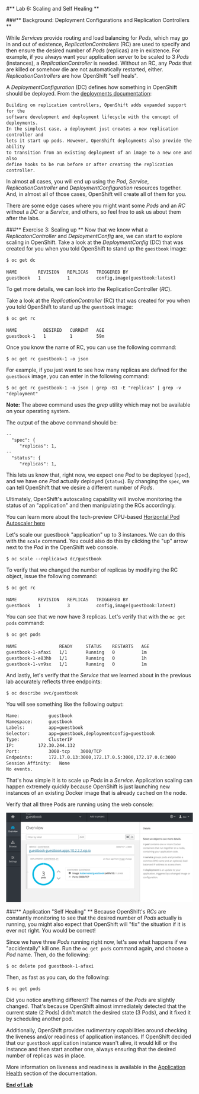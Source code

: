 #** Lab 6: Scaling and Self Healing **

###** Background: Deployment Configurations and Replication Controllers **

While *Services* provide routing and load balancing for *Pods*, which may go in and
out of existence, *ReplicationControllers* (RC) are used to specify and then
ensure the desired number of *Pods* (replicas) are in existence. For example, if
you always want your application server to be scaled to 3 *Pods* (instances), a
*ReplicationController* is needed. Without an RC, any *Pods* that are killed or
somehow die are not automatically restarted, either. *ReplicationControllers* are
how OpenShift "self heals".

A *DeploymentConfiguration* (DC) defines how something in OpenShift should be
deployed. From the [deployments
documentation](https://docs.openshift.org/latest/architecture/core_concepts/deployments.html#deployments-and-deployment-configurations):

    Building on replication controllers, OpenShift adds expanded support for the
    software development and deployment lifecycle with the concept of deployments.
    In the simplest case, a deployment just creates a new replication controller and
    lets it start up pods. However, OpenShift deployments also provide the ability
    to transition from an existing deployment of an image to a new one and also
    define hooks to be run before or after creating the replication controller.

In almost all cases, you will end up using the *Pod*, *Service*,
*ReplicationController* and *DeploymentConfiguration* resources together. And, in
almost all of those cases, OpenShift will create all of them for you.

There are some edge cases where you might want some *Pods* and an *RC* without a *DC*
or a *Service*, and others, so feel free to ask us about them after the labs.

###** Exercise 3: Scaling up **
Now that we know what a *ReplicatonController* and *DeploymentConfig* are, we can
start to explore scaling in OpenShift. Take a look at the
*DeploymentConfig* (DC) that was created for you when you told OpenShift to
stand up the `guestbook` image:

````
$ oc get dc

NAME        REVISION   REPLICAS   TRIGGERED BY
guestbook   1          1          config,image(guestbook:latest)
````

To get more details, we can look into the ReplicationController (*RC*).

Take a look at the *ReplicationController* (RC) that was created for you when you told OpenShift to
stand up the `guestbook` image:

````
$ oc get rc

NAME          DESIRED   CURRENT   AGE
guestbook-1   1         1         59m
````

Once you know the name of RC, you can use the following command:

````
$ oc get rc guestbook-1 -o json
````

For example, if you just want to see how many replicas are defined for the
`guestbook` image, you can enter in the following command:

````
$ oc get rc guestbook-1 -o json | grep -B1 -E "replicas" | grep -v "deployment"
````

**Note:** The above command uses the *grep* utility which may not be available on your operating system.  

The output of the above command should be:

````
--
  "spec": {
     "replicas": 1,
--
  "status": {
     "replicas": 1,
````

This lets us know that, right now, we expect one *Pod* to be deployed (`spec`), and we have
one *Pod* actually deployed (`status`). By changing the `spec`, we can tell OpenShift
that we desire a different number of *Pods*.

Ultimately, OpenShift's autoscaling capability will involve monitoring the
status of an "application" and then manipulating the RCs accordingly.

You can learn more about the tech-preview CPU-based [Horizontal Pod Autoscaler
here](https://docs.openshift.org/latest/dev_guide/pod_autoscaling.html)

Let's scale our guestbook "application" up to 3 instances. We can do this with
the `scale` command. You could also do this by clicking the "up" arrow next to
the *Pod* in the OpenShift web console.

````
$ oc scale --replicas=3 dc/guestbook
````

To verify that we changed the number of replicas by modifying the RC object,
issue the following command:

````
$ oc get rc

NAME        REVISION   REPLICAS   TRIGGERED BY
guestbook   1          3          config,image(guestbook:latest)
````

You can see that we now have 3 replicas.  Let's verify that with the `oc get pods` command:

````
$ oc get pods

NAME                READY     STATUS    RESTARTS   AGE
guestbook-1-afaxi   1/1       Running   0          1m
guestbook-1-e83hb   1/1       Running   0          1h
guestbook-1-vn9sx   1/1       Running   0          1m
````

And lastly, let's verify that the *Service* that we learned about in the previous lab accurately reflects three endpoints:

````
$ oc describe svc/guestbook
````

You will see something like the following output:

````
Name:			guestbook
Namespace:		guestbook
Labels:			app=guestbook
Selector:		app=guestbook,deploymentconfig=guestbook
Type:			ClusterIP
IP:			172.30.244.132
Port:			3000-tcp	3000/TCP
Endpoints:		172.17.0.13:3000,172.17.0.5:3000,172.17.0.6:3000
Session Affinity:	None
No events.
````

That's how simple it is to scale up *Pods* in a *Service*. Application scaling can
happen extremely quickly because OpenShift is just launching new instances of an
existing Docker image that is already cached on the node.

Verify that all three Pods are running using the web console:

![Scaling](images/scaling.png)

###** Application "Self Healing" **
Because OpenShift's *RCs* are constantly monitoring to see that the desired number
of *Pods* actually is running, you might also expect that OpenShift will "fix" the
situation if it is ever not right. You would be correct!

Since we have three *Pods* running right now, let's see what happens if we
"accidentally" kill one. Run the `oc get pods` command again, and choose a *Pod*
name. Then, do the following:

````
$ oc delete pod guestbook-1-afaxi
````

Then, as fast as you can, do the following:

````
$ oc get pods
````

Did you notice anything different? The names of the *Pods* are slightly changed.
That's because OpenShift almost immediately detected that the current state (2
Pods) didn't match the desired state (3 Pods), and it fixed it by scheduling
another pod.

Additionally, OpenShift provides rudimentary capabilities around checking the
liveness and/or readiness of application instances. If OpenShift decided that
our `guestbook` application instance wasn't alive, it would kill or the instance
and then start another one, always ensuring that the desired number of replicas
was in place.

More information on liveness and readiness is available in the [Application
Health](https://docs.openshift.org/latest/dev_guide/application_health.html)
section of the documentation.

**[End of Lab](/)**
